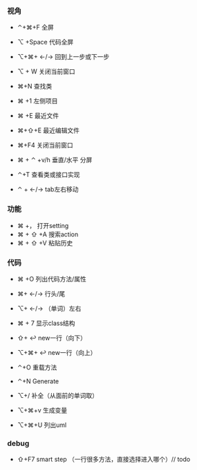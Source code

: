 ﻿
### 视角
+ ⌃+⌘+F  全屏
+ ⌥ +Space  代码全屏
+ ⌥+⌘+ ←/→  回到上一步或下一步
+ ⌥ + W  关闭当前窗口

+ ⌘+N    查找类
+ ⌘ +1   左侧项目
+ ⌘ +E   最近文件
+ ⌘+⇧+E  最近编辑文件

+ ⌘+F4   关闭当前窗口
+ ⌘ + ⌃ +v/h  垂直/水平 分屏

+ ⌃+T    查看类或接口实现
+ ⌃ + ←/→  tab左右移动
### 功能
+ ⌘ +， 打开setting
+ ⌘ + ⇧ +A  搜索action
+ ⌘ + ⇧ +V  粘贴历史

### 代码
+ ⌘ +O       列出代码方法/属性
+ ⌘+ ←/→     行头/尾
+ ⌥+ ←/→    （单词）左右
+ ⌘ + 7      显示class结构
+ ⇧+ ↩︎      new一行（向下）
+ ⌥+⌘+ ↩︎    new一行（向上）

+ ⌃+O    重载方法
+ ⌃+N    Generate

+ ⌥+/    补全（从面前的单词取）
+ ⌥+⌘+v   生成变量
+ ⌥+⌘+U  列出uml
### debug
+ ⇧+F7    smart step （一行很多方法，直接选择进入哪个）// todo
